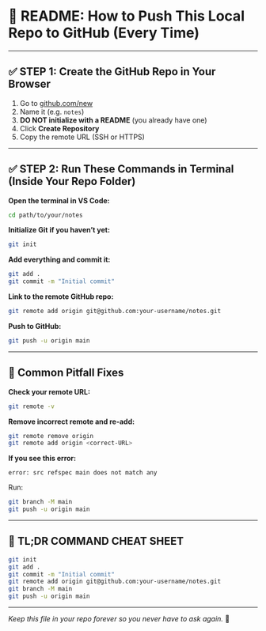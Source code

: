 # 🧠 README: How to Push This Local Repo to GitHub (Every Time)

---

## ✅ STEP 1: Create the GitHub Repo in Your Browser

1. Go to [github.com/new](https://github.com/new)
2. Name it (e.g. `notes`)
3. **DO NOT initialize with a README** (you already have one)
4. Click **Create Repository**
5. Copy the remote URL (SSH or HTTPS)

---

## ✅ STEP 2: Run These Commands in Terminal (Inside Your Repo Folder)

**Open the terminal in VS Code:**
```bash
cd path/to/your/notes
```

**Initialize Git if you haven’t yet:**
```bash
git init
```

**Add everything and commit it:**
```bash
git add .
git commit -m "Initial commit"
```

**Link to the remote GitHub repo:**
```bash
git remote add origin git@github.com:your-username/notes.git
```

**Push to GitHub:**
```bash
git push -u origin main
```

---

## 🔁 Common Pitfall Fixes

**Check your remote URL:**
```bash
git remote -v
```

**Remove incorrect remote and re-add:**
```bash
git remote remove origin
git remote add origin <correct-URL>
```

**If you see this error:**
```
error: src refspec main does not match any
```

Run:
```bash
git branch -M main
git push -u origin main
```

---

## 📌 TL;DR COMMAND CHEAT SHEET

```bash
git init
git add .
git commit -m "Initial commit"
git remote add origin git@github.com:your-username/notes.git
git branch -M main
git push -u origin main
```

---

*Keep this file in your repo forever so you never have to ask again.* 💪
